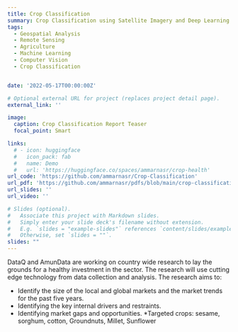 ```yaml
---
title: Crop Classification
summary: Crop Classification using Satellite Imagery and Deep Learning based on the AmunData 50,000Km2 dataset across the Sudan states for the years 2019 and 2020. I use time series features extracted from the satellite imagery using the Google Earth Engine API and machine learning to classify the crop type. The model achieves an average accuracy of 90% across the different states and  6 crops (Sorghum, Groundnut, Sesame, Cotton, Wheat, and Millet)
tags:
  - Geospatial Analysis
  - Remote Sensing
  - Agriculture
  - Machine Learning
  - Computer Vision
  - Crop Classification


date: '2022-05-17T00:00:00Z'

# Optional external URL for project (replaces project detail page).
external_link: ''

image:
  caption: Crop Classification Report Teaser
  focal_point: Smart

links:
  # - icon: huggingface
  #   icon_pack: fab
  #   name: Demo
  #   url: 'https://huggingface.co/spaces/ammarnasr/crop-health'
url_code: 'https://github.com/ammarnasr/Crop-Classification'
url_pdf: 'https://github.com/ammarnasr/pdfs/blob/main/crop-classification.pdf'
url_slides: ''
url_video: ''

# Slides (optional).
#   Associate this project with Markdown slides.
#   Simply enter your slide deck's filename without extension.
#   E.g. `slides = "example-slides"` references `content/slides/example-slides.md`.
#   Otherwise, set `slides = ""`.
slides: ""
---
```


DataQ and AmunData are working on country wide research to lay the grounds for a healthy investment in the sector. The research will use cutting edge technology from data collection and analysis.
The research aims to:
- Identify the size of the local and global markets and the market trends for the past five years.
- Identifying the key internal drivers and restraints.
- Identifying market gaps and opportunities.
*Targeted crops: sesame, sorghum, cotton, Groundnuts, Millet, Sunflower
